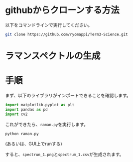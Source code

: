 
# githubからクローンする方法

以下をコマンドラインで実行してください。

```bash
git clone https://github.com/ryomappi/Term3-Science.git
```

# ラマンスペクトルの生成

# 手順

まず、以下のライブラリがインポートできることを確認します。

```python
import matplotlib.pyplot as plt
import pandas as pd
import cv2
```

これができたら、`raman.py`を実行します。

```bash
python raman.py
```

(あるいは、GUI上でrunする)

すると、`spectrun_1.png`と`spectrum_1.csv`が生成されます。
